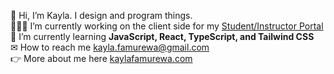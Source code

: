 👋 Hi, I’m Kayla. I design and program things. <br/>
👩🏾‍💻 I’m currently working on the client side for my [Student/Instructor Portal](https://github.com/kfam22/Student-Instructor-portal-backend) <br/>
🌱 I’m currently learning **JavaScript, React, TypeScript, and Tailwind CSS** <br/>
✉ How to reach me kayla.famurewa@gmail.com <br/>
👉 More about me here [kaylafamurewa.com](https://kaylafamurewa.com)


<!---
kfam22/kfam22 is a ✨ special ✨ repository because its `README.md` (this file) appears on your GitHub profile.
You can click the Preview link to take a look at your changes.
--->

